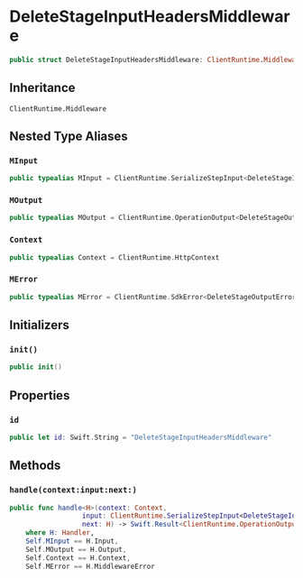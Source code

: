 # DeleteStageInputHeadersMiddleware

``` swift
public struct DeleteStageInputHeadersMiddleware: ClientRuntime.Middleware 
```

## Inheritance

`ClientRuntime.Middleware`

## Nested Type Aliases

### `MInput`

``` swift
public typealias MInput = ClientRuntime.SerializeStepInput<DeleteStageInput>
```

### `MOutput`

``` swift
public typealias MOutput = ClientRuntime.OperationOutput<DeleteStageOutputResponse>
```

### `Context`

``` swift
public typealias Context = ClientRuntime.HttpContext
```

### `MError`

``` swift
public typealias MError = ClientRuntime.SdkError<DeleteStageOutputError>
```

## Initializers

### `init()`

``` swift
public init() 
```

## Properties

### `id`

``` swift
public let id: Swift.String = "DeleteStageInputHeadersMiddleware"
```

## Methods

### `handle(context:input:next:)`

``` swift
public func handle<H>(context: Context,
                  input: ClientRuntime.SerializeStepInput<DeleteStageInput>,
                  next: H) -> Swift.Result<ClientRuntime.OperationOutput<DeleteStageOutputResponse>, MError>
    where H: Handler,
    Self.MInput == H.Input,
    Self.MOutput == H.Output,
    Self.Context == H.Context,
    Self.MError == H.MiddlewareError
```
